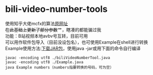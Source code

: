 # bili-video-number-tools
 使用知乎大佬mcfx的算法[原网址](https://www.zhihu.com/question/381784377/answer/1099438784)<br>
 ~~在此基础上更新了部分参数~~艹，瞎凑的都能骗过我<br>
 功能：B站视频本地avbv号互转，目前可用<br>
 可以用作软件包导入（目前没设包名），也可使用Example在shell进行转换<br>
 Example使用方法:[下载JAR包](https://github.com/ccicnce113424/bili-video-number-tool/releases)，使用java -jar或用下面的命令自行编译<br>
 ```
 javac -encoding utf8 ./biliVideoNumberTool.java
 javac -encoding utf8 ./Example.java
 java Example numbers（numbers指要转换的号码，可为空）
 ```
